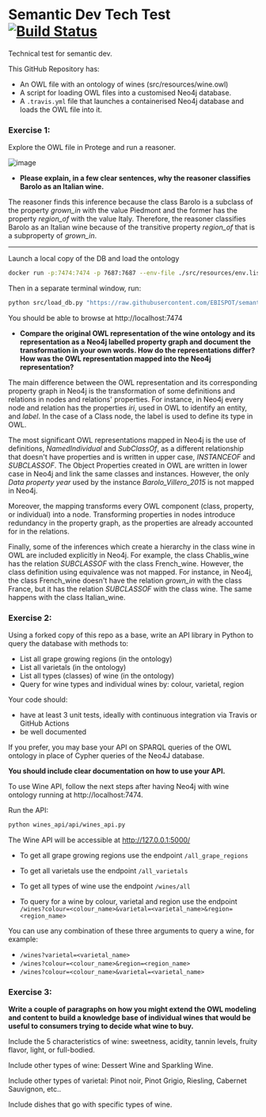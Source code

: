 # Semantic Dev Tech Test  [![Build Status](https://travis-ci.com/EBISPOT/semantic_dev_tech_test.svg?branch=main)](https://travis-ci.com/EBISPOT/semantic_dev_tech_test)

Technical test for semantic dev.

This GitHub Repository has:

 *  An OWL file with an ontology of wines (src/resources/wine.owl)
 *  A script for loading OWL files into a customised Neo4j database.
 *  A `.travis.yml` file that launches a containerised Neo4j database and loads the OWL file into it.
 

### Exercise 1:

Explore the OWL file in Protege and run a reasoner.

![image](https://user-images.githubusercontent.com/112839/97699007-60bd2f00-1aa1-11eb-8e1a-ab8a5b1c98ac.png)

* **Please explain, in a few clear sentences, why the reasoner classifies Barolo as an Italian wine.**

The reasoner finds this inference because the class Barolo is a subclass of the property *grown_in* with the value Piedmont and the former has the property *region_of* with the value Italy. Therefore, the reasoner classifies Barolo as an Italian wine because of the transitive property *region_of* that is a subproperty of *grown_in*.

---


Launch a local copy of the DB and load the ontology

```sh
docker run -p:7474:7474 -p 7687:7687 --env-file ./src/resources/env.list matentzn/vfb-prod
```
Then in a separate terminal window, run:

```sh
python src/load_db.py "https://raw.githubusercontent.com/EBISPOT/semantic_dev_tech_test/main/src/resources/wine.owl"
```

You should be able to browse at http://localhost:7474

* **Compare the original OWL representation of the wine ontology and its representation as a Neo4j labelled property graph and document the transformation in your own words. How do the representations differ? How was the OWL representation mapped into the Neo4j representation?**

The main difference between the OWL representation and its corresponding property graph in Neo4j is the transformation of some definitions and relations in nodes and relations' properties. For instance, in Neo4j every node and relation has the properties *iri*, used in OWL to identify an entity, and *label*. In the case of a Class node, the label is used to define its type in OWL.

The most significant OWL representations mapped in Neo4j is the use of definitions, *NamedIndividual* and *SubClassOf*, as a different relationship that doesn't have properties and is written in upper case, *INSTANCEOF* and *SUBCLASSOF*.  The Object Properties created in OWL are written in lower case in Neo4j and link the same classes and instances. However, the only *Data property year* used by the instance *Barolo_Villero_2015* is not mapped in Neo4j. 

Moreover, the mapping transforms every OWL component (class, property, or individual) into a node. Transforming properties in nodes introduce redundancy in the property graph, as the properties are already accounted for in the relations.

Finally, some of the inferences which create a hierarchy in the class wine in OWL are included explicitly in Neo4j. For example, the class Chablis\_wine has the relation *SUBCLASSOF* with the class French\_wine. However, the class definition using equivalence was not mapped. For instance, in Neo4j, the class French\_wine doesn't have the relation *grown_in* with the class France, but it has the relation *SUBCLASSOF* with the class wine. The same happens with the class Italian\_wine.

### Exercise 2: 

Using a forked copy of this repo as a base, write an API library in Python to query the database with methods to:

* List all grape growing regions (in the ontology)
* List all varietals  (in the ontology)
* List all types (classes) of wine  (in the ontology)
* Query for wine types and individual wines by: colour, varietal, region

Your code should:
  * have at least 3 unit tests, ideally with continuous integration via Travis or GitHub Actions
  * be well documented

If you prefer, you may base your API on SPARQL queries of the OWL ontology in place of Cypher queries of the Neo4J database.

**You should include clear documentation on how to use your API.**

To use Wine API, follow the next steps after having Neo4j with wine ontology running at http://localhost:7474.

Run the API:

```sh
python wines_api/api/wines_api.py
```

The Wine API will be accessible at http://127.0.0.1:5000/


* To get all grape growing regions use the endpoint `/all_grape_regions`

* To get all varietals use the endpoint `/all_varietals`

* To get all types of wine use the endpoint `/wines/all`

* To query for a wine by colour, varietal and region use the endpoint `/wines?colour=<colour_name>&varietal=<varietal_name>&region=<region_name>`

You can use any combination of these three arguments to query a wine, for example:

* `/wines?varietal=<varietal_name>`
* `/wines?colour=<colour_name>&region=<region_name>`
* `/wines?colour=<colour_name>&varietal=<varietal_name>`


### Exercise 3:

**Write a couple of paragraphs on how you might extend the OWL modeling and content to build a knowledge base of individual wines that would be useful to consumers trying to decide what wine to buy.**

Include the 5 characteristics of wine: sweetness, acidity, tannin levels, fruity flavor, light, or full-bodied.

Include other types of wine: Dessert Wine and Sparkling Wine.

Include other types of varietal: Pinot noir, Pinot Grigio, Riesling, Cabernet Sauvignon, etc..

Include dishes that go with specific types of wine.